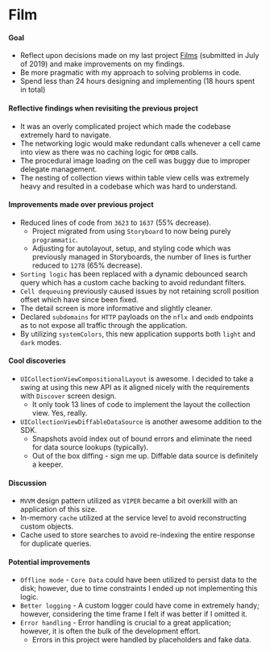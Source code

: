 # Film

#### Goal
* Reflect upon decisions made on my last project [Films](https://github.com/christianampe/films-ios) (submitted in July of 2019) and make improvements on my findings.
* Be more pragmatic with my approach to solving problems in code.
* Spend less than 24 hours designing and implementing (18 hours spent in total)

#### Reflective findings when revisiting the previous project
* It was an overly complicated project which made the codebase extremely hard to navigate.
* The networking logic would make redundant calls whenever a cell came into view as there was no caching logic for `OMDB` calls.
* The procedural image loading on the cell was buggy due to improper delegate management.
* The nesting of collection views within table view cells was extremely heavy and resulted in a codebase which was hard to understand.

#### Improvements made over previous project
* Reduced lines of code from `3623` to `1637` (55% decrease).
    * Project migrated from using `Storyboard` to now being purely `programmatic`.
    * Adjusting for autolayout, setup, and styling code which was previously managed in Storyboards, the number of lines is further reduced to `1278` (65% decrease).
* `Sorting logic` has been replaced with a dynamic debounced search query which has a custom cache backing to avoid redundant filters.
* `Cell dequeuing` previously caused issues by not retaining scroll position offset which have since been fixed.
* The detail screen is more informative and slightly cleaner.
* Declared `subdomains` for `HTTP` payloads on the `nflx` and `omdb` endpoints as to not expose all traffic through the application.
* By utilizing `systemColors`, this new application supports both `light` and `dark` modes.

#### Cool discoveries
* `UICollectionViewCompositionalLayout` is awesome. I decided to take a swing at using this new API as it aligned nicely with the requirements with `Discover` screen design.
    * It only took 13 lines of code to implement the layout the collection view. Yes, really.
* `UICollectionViewDiffableDataSource` is another awesome addition to the SDK.
    * Snapshots avoid index out of bound errors and eliminate the need for data source lookups (typically).
    * Out of the box diffing - sign me up. Diffable data source is definitely a keeper.

#### Discussion
* `MVVM` design pattern utilized as `VIPER` became a bit overkill with an application of this size. 
* In-memory `cache` utilized at the service level to avoid reconstructing custom objects.
* Cache used to store searches to avoid re-indexing the entire response for duplicate queries. 

#### Potential improvements
* `Offline mode` - `Core Data` could have been utilized to persist data to the disk; however, due to time constraints I ended up not implementing this logic.
* `Better logging` - A custom logger could have come in extremely handy; however, considering the time frame I felt if was better if I omitted it.
* `Error handling` - Error handling is crucial to a great application; however, it is often the bulk of the development effort.  
    * Errors in this project were handled by placeholders and fake data.
